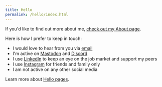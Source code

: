 ```yaml
---
title: Hello
permalink: /hello/index.html
---
```


If you'd like to find out more about me, [check out my About page](/about/).

Here is how I prefer to keep in touch:

- I would love to hear from you via [email](mailto:niclake13@gmail.com)
- I'm active on [Mastodon](https://mastodon.social/@niclake) and [Discord](http://discordapp.com/users/147383526323388416)
- I use [LinkedIn](https://www.linkedin.com/in/niclake/) to keep an eye on the job market and support my peers
- I use [Instagram](http://instagram.com/niclake) for friends and family only
- I am not active on any other social media

Learn more about [Hello pages](https://alastairjohnston.com/introducing-hello-pages/).
